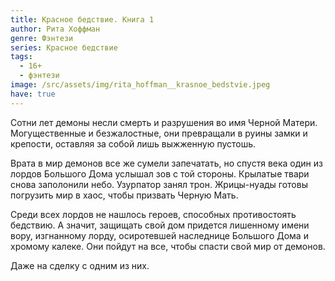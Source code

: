 ```yaml
---
title: Красное бедствие. Книга 1
author: Рита Хоффман
genre: Фэнтези
series: Красное бедствие
tags:
  - 16+
  - фэнтези
image: /src/assets/img/rita_hoffman__krasnoe_bedstvie.jpeg
have: true
---
```

Сотни лет демоны несли смерть и разрушения во имя Черной Матери. Могущественные и безжалостные, они превращали в руины замки и крепости, оставляя за собой лишь выжженную пустошь.

Врата в мир демонов все же сумели запечатать, но спустя века один из лордов Большого Дома услышал зов с той стороны. Крылатые твари снова заполонили небо. Узурпатор занял трон. Жрицы-нуады готовы погрузить мир в хаос, чтобы призвать Черную Мать.

Среди всех лордов не нашлось героев, способных противостоять бедствию. А значит, защищать свой дом придется лишенному имени вору, изгнанному лорду, осиротевшей наследнице Большого Дома и хромому калеке. Они пойдут на все, чтобы спасти свой мир от демонов.

Даже на сделку с одним из них.
